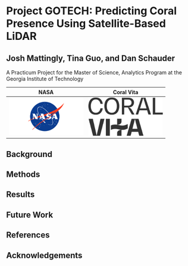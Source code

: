 # Project GOTECH: Predicting Coral Presence Using Satellite-Based LiDAR

## Josh Mattingly, Tina Guo, and Dan Schauder

A Practicum Project for the Master of Science, Analytics Program at the Georgia Institute of Technology

NASA            |  Coral Vita
:-------------------------:|:-------------------------:
<img src="nasa-logo-web-rgb.png" alt="NASA" width="200"/>  |  <img src="CV_Logo_Primary_White.svg" alt="Coral Vita" width="200"/>

## Background

## Methods

## Results

## Future Work

## References

## Acknowledgements
